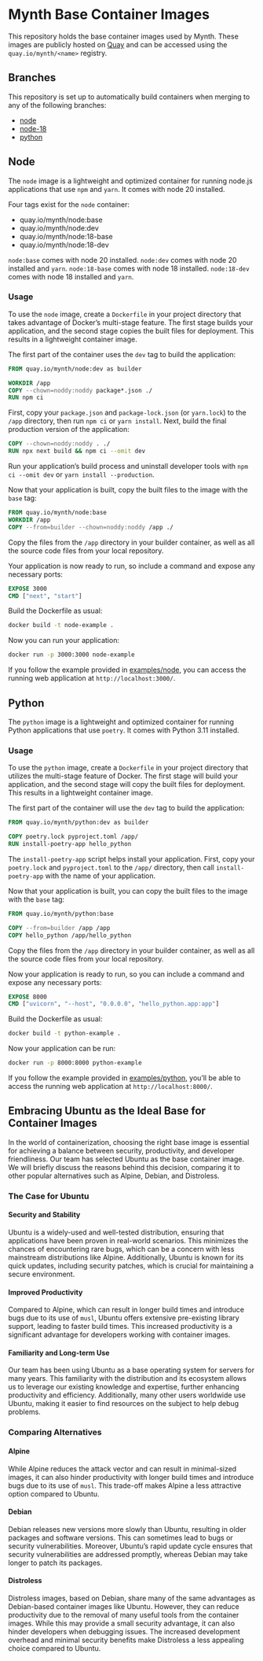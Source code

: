 # Mynth Base Container Images

This repository holds the base container images used by Mynth. These
images are publicly hosted on [Quay](https://quay.io/organization/mynth)
and can be accessed using the `quay.io/mynth/<name>` registry.

## Branches

This repository is set up to automatically build containers when merging
to any of the following branches:

  - [node](https://github.com/MynthAI/base-container-images/tree/node)
  - [node-18](https://github.com/MynthAI/base-container-images/tree/node-18)
  - [python](https://github.com/MynthAI/base-container-images/tree/python)

## Node

The `node` image is a lightweight and optimized container for running
node.js applications that use `npm` and `yarn`. It comes with node 20
installed.

Four tags exist for the `node` container:

  - quay.io/mynth/node:base
  - quay.io/mynth/node:dev
  - quay.io/mynth/node:18-base
  - quay.io/mynth/node:18-dev

`node:base` comes with node 20 installed. `node:dev` comes with node 20
installed and `yarn`. `node:18-base` comes with node 18 installed.
`node:18-dev` comes with node 18 installed and `yarn`.

### Usage

To use the `node` image, create a `Dockerfile` in your project directory
that takes advantage of Docker’s multi-stage feature. The first stage
builds your application, and the second stage copies the built files for
deployment. This results in a lightweight container image.

The first part of the container uses the `dev` tag to build the
application:

``` dockerfile
FROM quay.io/mynth/node:dev as builder

WORKDIR /app
COPY --chown=noddy:noddy package*.json ./
RUN npm ci
```

First, copy your `package.json` and `package-lock.json` (or `yarn.lock`)
to the `/app` directory, then run `npm ci` or `yarn install`. Next,
build the final production version of the application:

``` dockerfile
COPY --chown=noddy:noddy . ./
RUN npx next build && npm ci --omit dev
```

Run your application’s build process and uninstall developer tools with
`npm ci --omit dev` or `yarn install --production`.

Now that your application is built, copy the built files to the image
with the `base` tag:

``` dockerfile
FROM quay.io/mynth/node:base
WORKDIR /app
COPY --from=builder --chown=noddy:noddy /app ./
```

Copy the files from the `/app` directory in your builder container, as
well as all the source code files from your local repository.

Your application is now ready to run, so include a command and expose
any necessary ports:

``` dockerfile
EXPOSE 3000
CMD ["next", "start"]
```

Build the Dockerfile as usual:

``` bash
docker build -t node-example .
```

Now you can run your application:

``` bash
docker run -p 3000:3000 node-example
```

If you follow the example provided in [examples/node](examples/node),
you can access the running web application at `http://localhost:3000/`.

## Python

The `python` image is a lightweight and optimized container for running
Python applications that use `poetry`. It comes with Python 3.11
installed.

### Usage

To use the `python` image, create a `Dockerfile` in your project
directory that utilizes the multi-stage feature of Docker. The first
stage will build your application, and the second stage will copy the
built files for deployment. This results in a lightweight container
image.

The first part of the container will use the `dev` tag to build the
application:

``` dockerfile
FROM quay.io/mynth/python:dev as builder

COPY poetry.lock pyproject.toml /app/
RUN install-poetry-app hello_python
```

The `install-poetry-app` script helps install your application. First,
copy your `poetry.lock` and `pyproject.toml` to the `/app/` directory,
then call `install-poetry-app` with the name of your application.

Now that your application is built, you can copy the built files to the
image with the `base` tag:

``` dockerfile
FROM quay.io/mynth/python:base

COPY --from=builder /app /app
COPY hello_python /app/hello_python
```

Copy the files from the `/app` directory in your builder container, as
well as all the source code files from your local repository.

Now your application is ready to run, so you can include a command and
expose any necessary ports:

``` dockerfile
EXPOSE 8000
CMD ["uvicorn", "--host", "0.0.0.0", "hello_python.app:app"]
```

Build the Dockerfile as usual:

``` bash
docker build -t python-example .
```

Now your application can be run:

``` bash
docker run -p 8000:8000 python-example
```

If you follow the example provided in
[examples/python](examples/python), you’ll be able to access the running
web application at `http://localhost:8000/`.

## Embracing Ubuntu as the Ideal Base for Container Images

In the world of containerization, choosing the right base image is
essential for achieving a balance between security, productivity, and
developer friendliness. Our team has selected Ubuntu as the base
container image. We will briefly discuss the reasons behind this
decision, comparing it to other popular alternatives such as Alpine,
Debian, and Distroless.

### The Case for Ubuntu

#### Security and Stability

Ubuntu is a widely-used and well-tested distribution, ensuring that
applications have been proven in real-world scenarios. This minimizes
the chances of encountering rare bugs, which can be a concern with less
mainstream distributions like Alpine. Additionally, Ubuntu is known for
its quick updates, including security patches, which is crucial for
maintaining a secure environment.

#### Improved Productivity

Compared to Alpine, which can result in longer build times and introduce
bugs due to its use of `musl`, Ubuntu offers extensive pre-existing
library support, leading to faster build times. This increased
productivity is a significant advantage for developers working with
container images.

#### Familiarity and Long-term Use

Our team has been using Ubuntu as a base operating system for servers
for many years. This familiarity with the distribution and its ecosystem
allows us to leverage our existing knowledge and expertise, further
enhancing productivity and efficiency. Additionally, many other users
worldwide use Ubuntu, making it easier to find resources on the subject
to help debug problems.

### Comparing Alternatives

#### Alpine

While Alpine reduces the attack vector and can result in minimal-sized
images, it can also hinder productivity with longer build times and
introduce bugs due to its use of `musl`. This trade-off makes Alpine a
less attractive option compared to Ubuntu.

#### Debian

Debian releases new versions more slowly than Ubuntu, resulting in older
packages and software versions. This can sometimes lead to bugs or
security vulnerabilities. Moreover, Ubuntu’s rapid update cycle ensures
that security vulnerabilities are addressed promptly, whereas Debian may
take longer to patch its packages.

#### Distroless

Distroless images, based on Debian, share many of the same advantages as
Debian-based container images like Ubuntu. However, they can reduce
productivity due to the removal of many useful tools from the container
images. While this may provide a small security advantage, it can also
hinder developers when debugging issues. The increased development
overhead and minimal security benefits make Distroless a less appealing
choice compared to Ubuntu.
